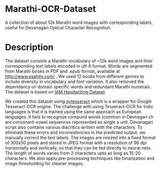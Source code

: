 # Marathi-OCR-Dataset
A collection of about 12k Marathi word images with corresponding labels, useful for Devanagari Optical Character Recognition.

# Description
The dataset consists a Marathi vocabulary of ~12k word images and thier corresponding text labels encoded in utf-8 format. Words are segmented from 
Marathi books in PDF and .epub format, available at http://www.esahity.com/ . We used 12 books from different genres to include diversity in vocabulary
and font variation. It also removed the dependancy on domain specific words and redundant Marathi numerals. The dataset is based on [IAM Handwriting Dataset](http://www.fki.inf.unibe.ch/databases/iam-handwriting-database)

We created this dataset using [pytesseract](https://pypi.org/project/pytesseract/) which is a wrapper for Google Tesseract-OCR engine. The challenge with using Tesseract-OCR for Indic languages is that it is trained using the same approach as European languages. It fails to recognize compund words (common in Devnagari ch are consonant-vowel sequences represented as single a unit. Devanagari script also contains various diacritics written with the characters. To eliminate these errors and inconsistencies in the predicted output, we manually correct the text labels. The images are resized into a fixed format of 300x50 pixels and stored in JPEG format with a resolution of 96 dpi horizontally and vertically, so that they can be fed directly to neural nets. The length of words varies from 2 characters upto as long as 15-20 characters. We also apply pre-processing techniques like binarization and image thresholding for cleaner images. 
 
 
 
 
 
